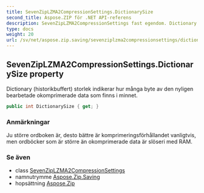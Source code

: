 ```yaml
---
title: SevenZipLZMA2CompressionSettings.DictionarySize
second_title: Aspose.ZIP för .NET API-referens
description: SevenZipLZMA2CompressionSettings fast egendom. Dictionary historikbuffert storlek indikerar hur många byte av den nyligen bearbetade okomprimerade data som finns i minnet.
type: docs
weight: 20
url: /sv/net/aspose.zip.saving/sevenziplzma2compressionsettings/dictionarysize/
---
```

## SevenZipLZMA2CompressionSettings.DictionarySize property

Dictionary (historikbuffert) storlek indikerar hur många byte av den nyligen bearbetade okomprimerade data som finns i minnet.

```csharp
public int DictionarySize { get; }
```

### Anmärkningar

Ju större ordboken är, desto bättre är komprimeringsförhållandet vanligtvis, men ordböcker som är större än okomprimerade data är slöseri med RAM.

### Se även

* class [SevenZipLZMA2CompressionSettings](../)
* namnutrymme [Aspose.Zip.Saving](../../sevenziplzma2compressionsettings/)
* hopsättning [Aspose.Zip](../../../)


